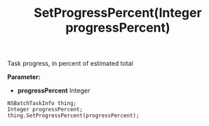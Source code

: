 ﻿---
uid: crmscript_ref_NSBatchTaskInfo_SetProgressPercent
title: SetProgressPercent(Integer progressPercent)
intellisense: NSBatchTaskInfo.SetProgressPercent
keywords: NSBatchTaskInfo, GetProgressPercent
so.topic: reference
---

Task progress, in percent of estimated total

**Parameter:** 
 - **progressPercent** Integer

```crmscript
NSBatchTaskInfo thing;
Integer progressPercent;
thing.SetProgressPercent(progressPercent);
```

